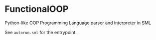 # FunctionalOOP
Python-like OOP Programming Language parser and interpreter in SML

See `autorun.sml` for the entrypoint.
